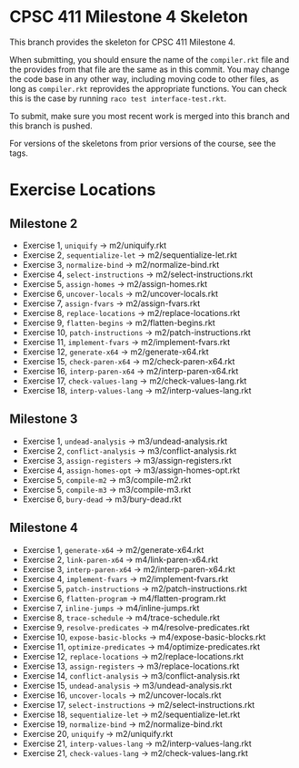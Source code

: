 # CPSC 411 Milestone 4 Skeleton
This branch provides the skeleton for CPSC 411 Milestone 4.

When submitting, you should ensure the name of the `compiler.rkt` file and the
provides from that file are the same as in this commit.
You may change the code base in any other way, including moving code to other
files, as long as `compiler.rkt` reprovides the appropriate functions.
You can check this is the case by running `raco test interface-test.rkt`.

To submit, make sure you most recent work is merged into this branch and this
branch is pushed.

For versions of the skeletons from prior versions of the course, see the tags.

# Exercise Locations

## Milestone 2

- Exercise 1, `uniquify` ->  m2/uniquify.rkt
- Exercise 2, `sequentialize-let` ->  m2/sequentialize-let.rkt
- Exercise 3, `normalize-bind` ->  m2/normalize-bind.rkt
- Exercise 4, `select-instructions` ->  m2/select-instructions.rkt
- Exercise 5, `assign-homes` ->  m2/assign-homes.rkt
- Exercise 6, `uncover-locals` ->  m2/uncover-locals.rkt
- Exercise 7, `assign-fvars` ->  m2/assign-fvars.rkt
- Exercise 8, `replace-locations` ->  m2/replace-locations.rkt
- Exercise 9, `flatten-begins` ->  m2/flatten-begins.rkt
- Exercise 10, `patch-instructions` ->  m2/patch-instructions.rkt
- Exercise 11, `implement-fvars` ->  m2/implement-fvars.rkt
- Exercise 12, `generate-x64` ->  m2/generate-x64.rkt
- Exercise 15, `check-paren-x64` ->  m2/check-paren-x64.rkt
- Exercise 16, `interp-paren-x64` ->  m2/interp-paren-x64.rkt
- Exercise 17, `check-values-lang` ->  m2/check-values-lang.rkt
- Exercise 18, `interp-values-lang` ->  m2/interp-values-lang.rkt

## Milestone 3

- Exercise 1, `undead-analysis` ->  m3/undead-analysis.rkt
- Exercise 2, `conflict-analysis` ->  m3/conflict-analysis.rkt
- Exercise 3, `assign-registers` ->  m3/assign-registers.rkt
- Exercise 4, `assign-homes-opt` ->  m3/assign-homes-opt.rkt
- Exercise 5, `compile-m2` ->  m3/compile-m2.rkt
- Exercise 5, `compile-m3` ->  m3/compile-m3.rkt
- Exercise 6, `bury-dead` ->  m3/bury-dead.rkt

## Milestone 4

- Exercise 1, `generate-x64` ->  m2/generate-x64.rkt
- Exercise 2, `link-paren-x64` ->  m4/link-paren-x64.rkt
- Exercise 3, `interp-paren-x64` ->  m2/interp-paren-x64.rkt
- Exercise 4, `implement-fvars` ->  m2/implement-fvars.rkt
- Exercise 5, `patch-instructions` ->  m2/patch-instructions.rkt
- Exercise 6, `flatten-program` ->  m4/flatten-program.rkt
- Exercise 7, `inline-jumps` -> m4/inline-jumps.rkt
- Exercise 8, `trace-schedule` -> m4/trace-schedule.rkt
- Exercise 9, `resolve-predicates` -> m4/resolve-predicates.rkt
- Exercise 10, `expose-basic-blocks` -> m4/expose-basic-blocks.rkt
- Exercise 11, `optimize-predicates` -> m4/optimize-predicates.rkt
- Exercise 12, `replace-locations` -> m2/replace-locations.rkt
- Exercise 13, `assign-registers` -> m3/replace-locations.rkt
- Exercise 14, `conflict-analysis` -> m3/conflict-analysis.rkt
- Exercise 15, `undead-analysis` -> m3/undead-analysis.rkt
- Exercise 16, `uncover-locals` -> m2/uncover-locals.rkt
- Exercise 17, `select-instructions` -> m2/select-instructions.rkt
- Exercise 18, `sequentialize-let` -> m2/sequentialize-let.rkt
- Exercise 19, `normalize-bind` -> m2/normalize-bind.rkt
- Exercise 20, `uniquify` -> m2/uniquify.rkt
- Exercise 21, `interp-values-lang` -> m2/interp-values-lang.rkt
- Exercise 21, `check-values-lang` -> m2/check-values-lang.rkt

